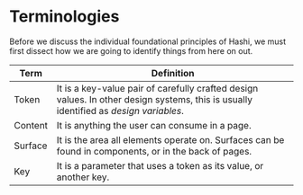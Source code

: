 # Terminologies
Before we discuss the individual foundational principles of Hashi, we must first dissect how we are going to identify things from here on out.

| Term    | Definition                                                                                                                            |
|---------|---------------------------------------------------------------------------------------------------------------------------------------|
| Token   | It is a key-value pair of carefully crafted design values. In other design systems, this is usually identified as *design variables*. |
| Content | It is anything the user can consume in a page.                                                                                        |
| Surface | It is the area all elements operate on. Surfaces can be found in components, or in the back of pages.                                 |
| Key     | It is a parameter that uses a token as its value, or another key.                                                                     |